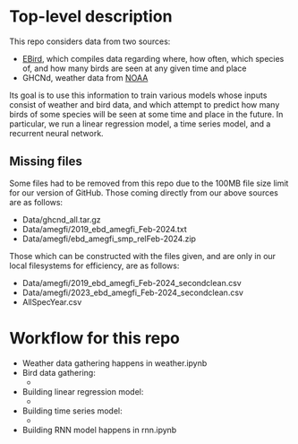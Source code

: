 <h1>Top-level description</h1>
This repo considers data from two sources:
<ul>
  <li><a href="https://science.ebird.org/en/use-ebird-data">EBird</a>, which compiles data regarding where, how often, which species of, 
    and how many birds are seen at any given time and place</li>
  <li>GHCNd, weather data from <a href="https://www.ncei.noaa.gov/products/land-based-station/global-historical-climatology-network-daily">NOAA</a></li>
</ul>
Its goal is to use this information to train various models whose inputs consist of weather and bird data,
and which attempt to predict how many birds of some species will be seen at some time and place in the future.
In particular, we run a linear regression model, a time series model, and a recurrent neural network.
<h2>Missing files</h2>
Some files had to be removed from this repo due to the 100MB file size limit for our version of GitHub. Those coming directly from our above sources are as follows:
<ul>
  <li>Data/ghcnd_all.tar.gz</li>
  <li>Data/amegfi/2019_ebd_amegfi_Feb-2024.txt</li>
  <li>Data/amegfi/ebd_amegfi_smp_relFeb-2024.zip</li>
</ul>
Those which can be constructed with the files given, and are only in our local filesystems for efficiency, are as follows:
<ul>
  <li>Data/amegfi/2019_ebd_amegfi_Feb-2024_secondclean.csv</li>
  <li>Data/amegfi/2023_ebd_amegfi_Feb-2024_secondclean.csv</li>
  <li>AllSpecYear.csv</li>
</ul>
<h1>Workflow for this repo</h1>
<ul>
  <li>Weather data gathering happens in weather.ipynb</li>
  <li>Bird data gathering:
    <ul>
      <li></li>
    </ul>
  </li>
  <li>Building linear regression model:
    <ul>
      <li></li>
    </ul>
  </li>
  <li>Building time series model:
    <ul>
      <li></li>
    </ul>
  </li>
  <li>Building RNN model happens in rnn.ipynb</li>
</ul>
